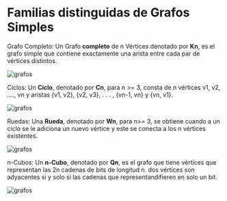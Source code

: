 # Familias distinguidas de Grafos Simples

Grafo Completo: Un Grafo **completo** de n Vértices denotado por **Kn**, es el grafo simple que contiene exactamente una arista entre cada par de vértices distintos.

![grafos](/assets/images/graph/grafo_10.jpg)

Ciclos: Un **Ciclo**, denotado por **Cn**, para n >= 3, consta de n vértices v1, v2, ...., vn y aristas {v1, v2}, {v2, v3}, . . . , {vn-1, vn} y {vn, v1}.

![grafos](/assets/images/graph/grafo_11.jpg)

Ruedas: Una **Rueda**, denotado por **Wn**, para n>= 3, se obtiene cuando a un ciclo se le adiciona un nuevo vértice y este se conecta a los n vértices existentes.

![grafos](/assets/images/graph/grafo_12.jpg)

n-Cubos: Un **n-Cubo**, denotado por **Qn**, es el grafo que tiene vértices que representan las 2n cadenas de bits de longitud n. dos vértices son adyacentes si y solo si las cadenas que representandifieren en solo un bit.

![grafos](/assets/images/graph/grafo_13.jpg)

